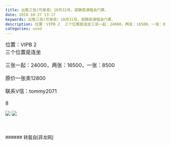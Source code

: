 ```yaml
---
title: 出售三张(可单卖）10月31号，梁静茹演唱会门票，
date: 2018-10-27 13:17
keywords: 出售三张(可单卖）10月31号，梁静茹演唱会门票，
description: 位置：VIPB 2  三个位置是连坐三张一起：24000，两张：16500，一张：8500原价一张卖12800联系V信：tommy20718
categories: used
---
```

<td class="t_f" id="postmessage_2174472">

<font style="font-size:16px">位置：VIPB 2  </font><br/>
<font style="font-size:16px">三个位置是连坐</font><br/>
<br/>
<font style="font-size:16px">三张一起：24000，两张：16500，一张：8500</font><br/>
<br/>
<font style="font-size:16px">原价一张卖12800</font><br/>
<br/>
<font style="font-size:16px">联系V信：tommy2071</font><font style="font-size:16px"><br/>
</font><br/>
<font style="font-size:16px">8</font>

<img aid="975038" data-cf-modified-b0acb73fe6a3c017799c2c0a-="" file="data/attachment/forum/201810/27/131600tqq5ly27fy2cqvsq.jpeg.thumb.jpg" id="aimg_975038" inpost="1" onclick="" onmouseover="" src="http://www.flw.ph/data/attachment/forum/201810/27/131600tqq5ly27fy2cqvsq.jpeg" style="cursor:pointer" zoomfile="data/attachment/forum/201810/27/131600tqq5ly27fy2cqvsq.jpeg"/>



<img aid="975037" data-cf-modified-b0acb73fe6a3c017799c2c0a-="" file="data/attachment/forum/201810/27/131559enwn6eav1mkjqzh6.jpeg.thumb.jpg" id="aimg_975037" inpost="1" onclick="" onmouseover="" src="http://www.flw.ph/data/attachment/forum/201810/27/131559enwn6eav1mkjqzh6.jpeg" style="cursor:pointer" zoomfile="data/attachment/forum/201810/27/131559enwn6eav1mkjqzh6.jpeg"/>


<br/>
<font style="font-size:16px"><br/>
</font><br/>
<br/>
</td>
###### 转载自[菲龙网]